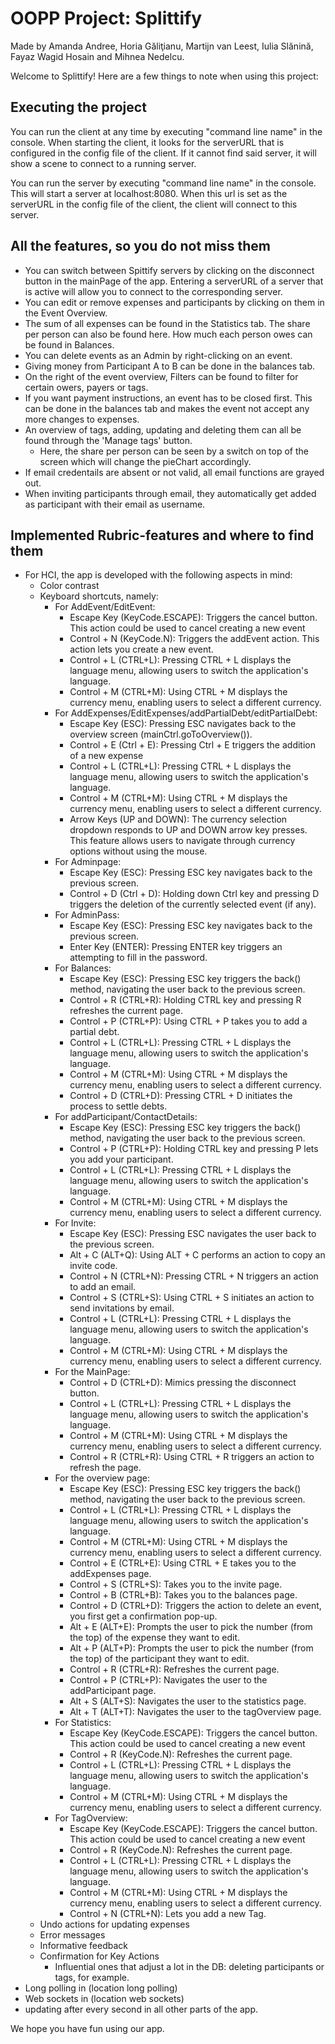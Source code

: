 # OOPP Project: Splittify
Made by Amanda Andree, Horia Găliţianu, Martijn van Leest, Iulia Slănină, Fayaz Wagid Hosain and Mihnea Nedelcu.

Welcome to Splittify! Here are a few things to note when using this project:

**Executing the project** <br>
- 
You can run the client at any time by executing "command line name" in the console. When starting the client, it looks for the serverURL that is configured in the config file of the client. If it cannot find said server, it will show a scene to connect to a running server.

You can run the server by executing "command line name" in the console. This will start a server at localhost:8080.
When this url is set as the serverURL in the config file of the client, the client will connect to this server.

**All the features, so you do not miss them** <br>
-
- You can switch between Spittify servers by clicking on the disconnect button in the mainPage of the app. Entering a serverURL of a server that is active will allow you to connect to the corresponding server.
- You can edit or remove expenses and participants by clicking on them in the Event Overview.
- The sum of all expenses can be found in the Statistics tab. The share per person can also be found here. How much each person owes can be found in Balances.
- You can delete events as an Admin by right-clicking on an event.
- Giving money from Participant A to B can be done in the balances tab.
- On the right of the event overview, Filters can be found to filter for certain owers, payers or tags.
- If you want payment instructions, an event has to be closed first. This can be done in the balances tab and makes the event not accept any more changes to expenses.
- An overview of tags, adding, updating and deleting them can all be found through the 'Manage tags' button.
    - Here, the share per person can be seen by a switch on top of the screen which will change the pieChart accordingly.
- If email credentails are absent or not valid, all email functions are grayed out.
- When inviting participants through email, they automatically get added as participant with their email as username.

**Implemented Rubric-features and where to find them**
- 
- For HCI, the app is developed with the following aspects in mind:
    - Color contrast
    - Keyboard shortcuts, namely:
        - For AddEvent/EditEvent:   
          - Escape Key (KeyCode.ESCAPE):
            Triggers the cancel button. This action could be used to cancel creating a new event 
          - Control + N (KeyCode.N):
            Triggers the addEvent action. This action lets you create a new event.
          - Control + L (CTRL+L): Pressing CTRL + L displays the language menu, allowing users to switch the application's language.
          - Control + M (CTRL+M): Using CTRL + M displays the currency menu, enabling users to select a different currency.
        - For AddExpenses/EditExpenses/addPartialDebt/editPartialDebt: 
          - Escape Key (ESC): Pressing ESC navigates back to the overview screen (mainCtrl.goToOverview()). 
          - Control + E (Ctrl + E): Pressing Ctrl + E triggers the addition of a new expense 
          - Control + L (CTRL+L): Pressing CTRL + L displays the language menu, allowing users to switch the application's language.
          - Control + M (CTRL+M): Using CTRL + M displays the currency menu, enabling users to select a different currency.
          - Arrow Keys (UP and DOWN): The currency selection dropdown responds to UP and DOWN arrow key presses. This feature allows users to navigate through currency options without using the mouse.
        - For Adminpage: 
          - Escape Key (ESC): Pressing ESC key navigates back to the previous screen. 
          - Control + D (Ctrl + D): Holding down Ctrl key and pressing D triggers the deletion of the currently selected event (if any).
        - For AdminPass:
          - Escape Key (ESC): Pressing ESC key navigates back to the previous screen.
          - Enter Key (ENTER): Pressing ENTER key triggers an attempting to fill in the password.
        - For Balances:
          - Escape Key (ESC): Pressing ESC key triggers the back() method, navigating the user back to the previous screen.
          - Control + R (CTRL+R): Holding CTRL key and pressing R refreshes the current page.
          - Control + P (CTRL+P): Using CTRL + P takes you to add a partial debt.
          - Control + L (CTRL+L): Pressing CTRL + L displays the language menu, allowing users to switch the application's language.
          - Control + M (CTRL+M): Using CTRL + M displays the currency menu, enabling users to select a different currency.
          - Control + D (CTRL+D): Pressing CTRL + D initiates the process to settle debts.
        - For addParticipant/ContactDetails: 
          - Escape Key (ESC): Pressing ESC key triggers the back() method, navigating the user back to the previous screen.
          - Control + P (CTRL+P): Holding CTRL key and pressing P lets you add your participant.
          - Control + L (CTRL+L): Pressing CTRL + L displays the language menu, allowing users to switch the application's language.
          - Control + M (CTRL+M): Using CTRL + M displays the currency menu, enabling users to select a different currency.
        - For Invite:
          - Escape Key (ESC): Pressing ESC navigates the user back to the previous screen.
          - Alt + C (ALT+Q): Using ALT + C performs an action to copy an invite code.
          - Control + N (CTRL+N): Pressing CTRL + N triggers an action to add an email.
          - Control + S (CTRL+S): Using CTRL + S initiates an action to send invitations by email.
          - Control + L (CTRL+L): Pressing CTRL + L displays the language menu, allowing users to switch the application's language.
          - Control + M (CTRL+M): Using CTRL + M displays the currency menu, enabling users to select a different currency.
        - For the MainPage:
          - Control + D (CTRL+D): Mimics pressing the disconnect button.
          - Control + L (CTRL+L): Pressing CTRL + L displays the language menu, allowing users to switch the application's language.
          - Control + M (CTRL+M): Using CTRL + M displays the currency menu, enabling users to select a different currency. 
          - Control + R (CTRL+R): Using CTRL + R triggers an action to refresh the page. 
        - For the overview page:
          - Escape Key (ESC): Pressing ESC key triggers the back() method, navigating the user back to the previous screen.
          - Control + L (CTRL+L): Pressing CTRL + L displays the language menu, allowing users to switch the application's language.
          - Control + M (CTRL+M): Using CTRL + M displays the currency menu, enabling users to select a different currency.
          - Control + E (CTRL+E): Using CTRL + E takes you to the addExpenses page. 
          - Control + S (CTRL+S): Takes you to the invite page. 
          - Control + B (CTRL+B): Takes you to the balances page. 
          - Control + D (CTRL+D): Triggers the action to delete an event, you first get a confirmation pop-up.
          - Alt + E (ALT+E): Prompts the user to pick the number (from the top) of the expense they want to edit. 
          - Alt + P (ALT+P): Prompts the user to pick the number (from the top) of the participant they want to edit.
          - Control + R (CTRL+R): Refreshes the current page. 
          - Control + P (CTRL+P): Navigates the user to the addParticipant page. 
          - Alt + S (ALT+S): Navigates the user to the statistics page. 
          - Alt + T (ALT+T): Navigates the user to the tagOverview page. 
      - For Statistics:
          - Escape Key (KeyCode.ESCAPE):
            Triggers the cancel button. This action could be used to cancel creating a new event
          - Control + R (KeyCode.N): Refreshes the current page. 
          - Control + L (CTRL+L): Pressing CTRL + L displays the language menu, allowing users to switch the application's language.
          - Control + M (CTRL+M): Using CTRL + M displays the currency menu, enabling users to select a different currency.
      - For TagOverview:
          - Escape Key (KeyCode.ESCAPE):
            Triggers the cancel button. This action could be used to cancel creating a new event
          - Control + R (KeyCode.N): Refreshes the current page.
          - Control + L (CTRL+L): Pressing CTRL + L displays the language menu, allowing users to switch the application's language.
          - Control + M (CTRL+M): Using CTRL + M displays the currency menu, enabling users to select a different currency.
          - Control + N (CTRL+N): Lets you add a new Tag. 
  - Undo actions for updating expenses
  - Error messages
  - Informative feedback
  - Confirmation for Key Actions
      - Influential ones that adjust a lot in the DB: deleting participants or tags, for example.
- Long polling in (location long polling)
- Web sockets in (location web sockets)
- updating after every second in all other parts of the app.


We hope you have fun using our app.